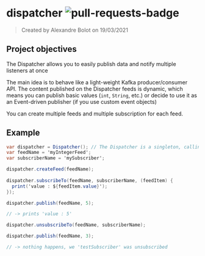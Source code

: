 # dispatcher ![pull-requests-badge](https://img.shields.io/badge/pull--requests-welcome-success.svg)

> Created by Alexandre Bolot on 19/03/2021

## Project objectives

The Dispatcher allows you to easily publish data and notify multiple listeners at once

The main idea is to behave like a light-weight Kafka producer/consumer API.
The content published on the Dispatcher feeds is dynamic,
which means you can publish basic values (`int`, `String`, etc.)
or decide to use it as an Event-driven publisher (if you use custom event objects)

You can create multiple feeds and multiple subscription for each feed.

## Example

```csharp
var dispatcher = Dispatcher(); // The Dispatcher is a singleton, calling the constructor always returns the same instance
var feedName = 'myIntegerFeed';
var subscriberName = 'mySubscriber';

dispatcher.createFeed(feedName);
  
dispatcher.subscribeTo(feedName, subscriberName, (feedItem) {
  print('value : ${feedItem.value}');
});

dispatcher.publish(feedName, 5);

// -> prints 'value : 5'

dispatcher.unsubscribeTo(feedName, subscriberName);

dispatcher.publish(feedName, 3);

// -> nothing happens, we 'testSubscriber' was unsubscribed
```